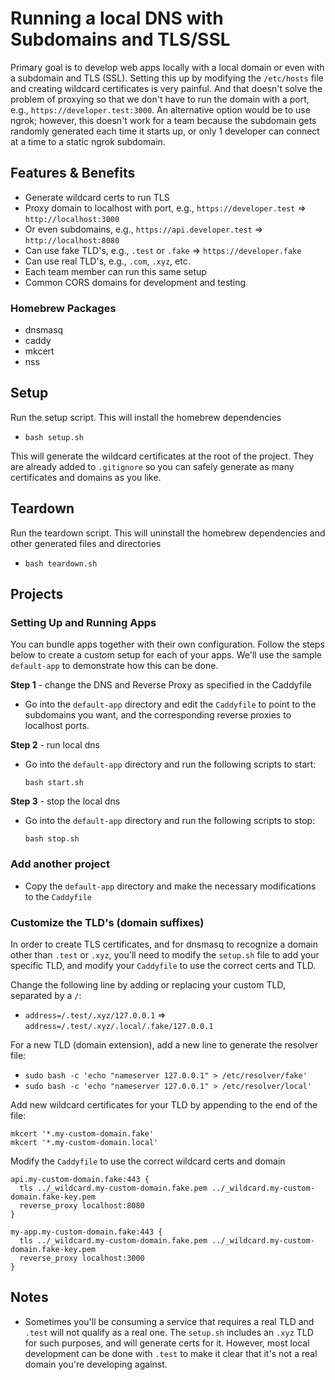 # Running a local DNS with Subdomains and TLS/SSL

Primary goal is to develop web apps locally with a local
domain or even with a subdomain and TLS (SSL). Setting this up by modifying the
`/etc/hosts` file and creating wildcard certificates is very painful. And that
doesn't solve the problem of proxying so that we don't have to run the domain
with a port, e.g., `https://developer.test:3000`. An alternative option would be to
use ngrok; however, this doesn't work for a team because the subdomain gets
randomly generated each time it starts up, or only 1 developer can connect at a time
to a static ngrok subdomain.

## Features & Benefits

- Generate wildcard certs to run TLS
- Proxy domain to localhost with port, e.g., `https://developer.test` => `http://localhost:3000`
- Or even subdomains, e.g., `https://api.developer.test` => `http://localhost:8080`
- Can use fake TLD's, e.g., `.test` or `.fake` => `https://developer.fake`
- Can use real TLD's, e.g., `.com`, `.xyz`, etc.
- Each team member can run this same setup
- Common CORS domains for development and testing

### Homebrew Packages

- dnsmasq
- caddy
- mkcert
- nss

## Setup
Run the setup script. This will install the homebrew dependencies
- `bash setup.sh`

This will generate the wildcard certificates at the root of the project. They
are already added to `.gitignore` so you can safely generate as many certificates
and domains as you like.

## Teardown
Run the teardown script. This will uninstall the homebrew dependencies and other generated files and directories
- `bash teardown.sh`


## Projects

### Setting Up and Running Apps

You can bundle apps together with their own configuration.
Follow the steps below to create a custom setup for each of your apps.
We'll use the sample `default-app` to demonstrate how this can be done.

**Step 1** - change the DNS and Reverse Proxy as specified in the Caddyfile

- Go into the `default-app` directory and edit the `Caddyfile` to point 
  to the subdomains you want, and the corresponding reverse proxies to 
  localhost ports.

**Step 2** - run local dns

- Go into the `default-app` directory and run the following scripts to start:

  `bash start.sh`

**Step 3** - stop the local dns

- Go into the `default-app` directory and run the following scripts to stop:

  `bash stop.sh`

### Add another project

- Copy the `default-app` directory and make the necessary modifications to the `Caddyfile`

### Customize the TLD's (domain suffixes)

In order to create TLS certificates, and for dnsmasq to recognize a domain other than
`.test` or `.xyz`, you'll need to modify the `setup.sh` file to add your specific
TLD, and modify your `Caddyfile` to use the correct certs and TLD.

Change the following line by adding or replacing your custom TLD, separated by a `/`:

- `address=/.test/.xyz/127.0.0.1` => `address=/.test/.xyz/.local/.fake/127.0.0.1`

For a new TLD (domain extension), add a new line to generate the resolver file:

- `sudo bash -c 'echo "nameserver 127.0.0.1" > /etc/resolver/fake'`
- `sudo bash -c 'echo "nameserver 127.0.0.1" > /etc/resolver/local'`

Add new wildcard certificates for your TLD by appending to the end of the file:

```
mkcert '*.my-custom-domain.fake'
mkcert '*.my-custom-domain.local'
```

Modify the `Caddyfile` to use the correct wildcard certs and domain

```
api.my-custom-domain.fake:443 {
  tls ../_wildcard.my-custom-domain.fake.pem ../_wildcard.my-custom-domain.fake-key.pem
  reverse_proxy localhost:8080
}

my-app.my-custom-domain.fake:443 {
  tls ../_wildcard.my-custom-domain.fake.pem ../_wildcard.my-custom-domain.fake-key.pem
  reverse_proxy localhost:3000
}
```

## Notes

- Sometimes you'll be consuming a service that requires a real TLD and `.test`
  will not qualify as a real one. The `setup.sh` includes an `.xyz` TLD
  for such purposes, and will generate certs for it. However, most local 
  development can be done with `.test` to make it clear that it's not a 
  real domain you're developing against.

